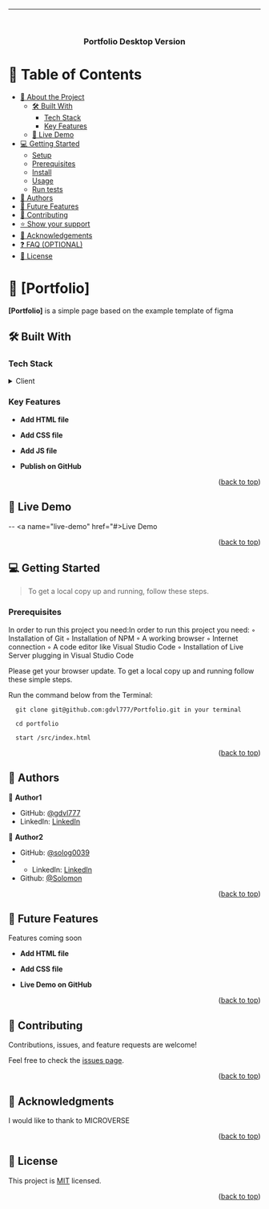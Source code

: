 --------------------------------------------------------------------------------------------------------------------------------------------

<a name="readme-top"></a>

<!--
HOW TO USE:
This is an example of how you may give instructions on setting up your project locally.

Modify this file to match your project and remove sections that don't apply.

REQUIRED SECTIONS:
- Table of Contents
- About the Project
  - Built With
  - Live Demo
- Getting Started
- Authors
- Future Features
- Contributing
- Show your support
- Acknowledgements
- License

OPTIONAL SECTIONS:
- FAQ

After you're finished please remove all the comments and instructions!
-->

<div align="center">
  <!-- You are encouraged to replace this logo with your own! Otherwise you can also remove it. -->
  
  <br/>

  <h3><b>Portfolio Desktop Version</b></h3>

</div>

<!-- TABLE OF CONTENTS -->

# 📗 Table of Contents

- [📖 About the Project](#about-project)
  - [🛠 Built With](#built-with)
    - [Tech Stack](#tech-stack)
    - [Key Features](#key-features)
  - [🚀 Live Demo](#live-demo)
- [💻 Getting Started](#getting-started)
  - [Setup](#setup)
  - [Prerequisites](#prerequisites)
  - [Install](#install)
  - [Usage](#usage)
  - [Run tests](#run-tests)
- [👥 Authors](#authors)
- [🔭 Future Features](#future-features)
- [🤝 Contributing](#contributing)
- [⭐️ Show your support](#support)
- [🙏 Acknowledgements](#acknowledgements)
- [❓ FAQ (OPTIONAL)](#faq)
- [📝 License](#license)

<!-- PROJECT DESCRIPTION -->

# 📖 [Portfolio] <a name="about-project"></a>

**[Portfolio]** is a simple page based on the example template of figma

## 🛠 Built With <a name="built-with"></a>

### Tech Stack <a name="tech-stack"></a>

<details>
  <summary>Client</summary>
  <ul>
    <li>HTML</li>
  </ul>
	<ul>
    <li>CSS</li>
  </ul>
	<ul>
    <li>Javascript</li>
  </ul>
  <ul>
    <li>linters</li>
  </ul>
</details>
<!-- Features -->

### Key Features <a name="key-features"></a>

- **Add HTML file**

- **Add CSS file**

- **Add JS file**

- **Publish on GitHub**


<p align="right">(<a href="#readme-top">back to top</a>)</p>

<!-- LIVE DEMO -->

## 🚀 Live Demo <a name="live-demo" href="#"></a>

-- <a name="live-demo" href="#>Live Demo</a>

<p align="right">(<a href="#readme-top">back to top</a>)</p>

## 💻 Getting Started <a name="getting-started"></a>

> To get a local copy up and running, follow these steps.


### Prerequisites

In order to run this project you need:In order to run this project you need:
◦ Installation of Git
◦ Installation of NPM
◦ A working browser
◦ Internet connection
◦ A code editor like Visual Studio Code
◦ Installation of Live Server plugging in Visual Studio Code

Please get your browser update.
To get a local copy up and running follow these simple steps.

Run the command below from the Terminal:

      git clone git@github.com:gdvl777/Portfolio.git in your terminal

	  cd portfolio

	  start /src/index.html
	  
<p align="right">(<a href="#readme-top">back to top</a>)</p>

<!-- AUTHORS -->

## 👥 Authors <a name="authors"></a>

👤 **Author1**

- GitHub: [@gdvl777](https://github.com/gdvl777)
- LinkedIn: [LinkedIn](https://www.linkedin.com/in/dvillalba777//)  

👤 **Author2**
- GitHub: [@solog0039](https://github.com/solog0039)
- - LinkedIn: [LinkedIn](https://www.linkedin.com/in/solomon-kidane-578813113/)
- Github: [@Solomon](solog0039@gmail.com)

<p align="right">(<a href="#readme-top">back to top</a>)</p>

<!-- FUTURE FEATURES -->

## 🔭 Future Features <a name="future-features"></a>

Features coming soon
- **Add HTML file**

- **Add CSS file**

- **Live Demo on GitHub**


<p align="right">(<a href="#readme-top">back to top</a>)</p>

<!-- CONTRIBUTING -->

## 🤝 Contributing <a name="contributing"></a>

Contributions, issues, and feature requests are welcome!

Feel free to check the [issues page](../../issues/).

<p align="right">(<a href="#readme-top">back to top</a>)</p>


<!-- ACKNOWLEDGEMENTS -->

## 🙏 Acknowledgments <a name="acknowledgements"></a>

I would like to thank to MICROVERSE

<p align="right">(<a href="#readme-top">back to top</a>)</p>


<!-- LICENSE -->

## 📝 License <a name="license"></a>

This project is [MIT](./MIT.md) licensed.

<p align="right">(<a href="#readme-top">back to top</a>)</p>
